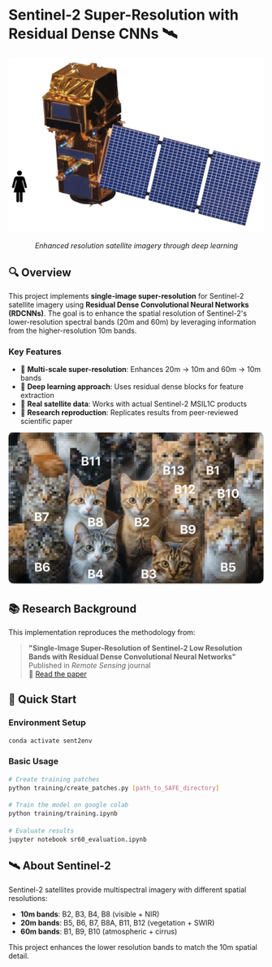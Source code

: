 # Sentinel-2 Super-Resolution with Residual Dense CNNs 🛰️

<div align="center">

![Sentinel-2 Satellite](images/sentinell-2.png)

*Enhanced resolution satellite imagery through deep learning*

</div>

## 🔍 Overview

This project implements **single-image super-resolution** for Sentinel-2 satellite imagery using **Residual Dense Convolutional Neural Networks (RDCNNs)**. The goal is to enhance the spatial resolution of Sentinel-2's lower-resolution spectral bands (20m and 60m) by leveraging information from the higher-resolution 10m bands.

### Key Features
- 🎯 **Multi-scale super-resolution**: Enhances 20m → 10m and 60m → 10m bands
- 🧠 **Deep learning approach**: Uses residual dense blocks for feature extraction
- 📡 **Real satellite data**: Works with actual Sentinel-2 MSIL1C products
- 🔬 **Research reproduction**: Replicates results from peer-reviewed scientific paper

![Band Analogies](images/cats_analogies_with_bands.png)

## 📚 Research Background

This implementation reproduces the methodology from:
> **"Single-Image Super-Resolution of Sentinel-2 Low Resolution Bands with Residual Dense Convolutional Neural Networks"**  
> Published in *Remote Sensing* journal  
> 🔗 [Read the paper](https://www.mdpi.com/2072-4292/13/24/5007)

## 🚀 Quick Start

### Environment Setup
```bash
conda activate sent2env
```

### Basic Usage
```bash
# Create training patches
python training/create_patches.py [path_to_SAFE_directory]

# Train the model on google colab
python training/training.ipynb

# Evaluate results
jupyter notebook sr60_evaluation.ipynb
```

## 🛰️ About Sentinel-2

Sentinel-2 satellites provide multispectral imagery with different spatial resolutions:
- **10m bands**: B2, B3, B4, B8 (visible + NIR)
- **20m bands**: B5, B6, B7, B8A, B11, B12 (vegetation + SWIR)  
- **60m bands**: B1, B9, B10 (atmospheric + cirrus)

This project enhances the lower resolution bands to match the 10m spatial detail.